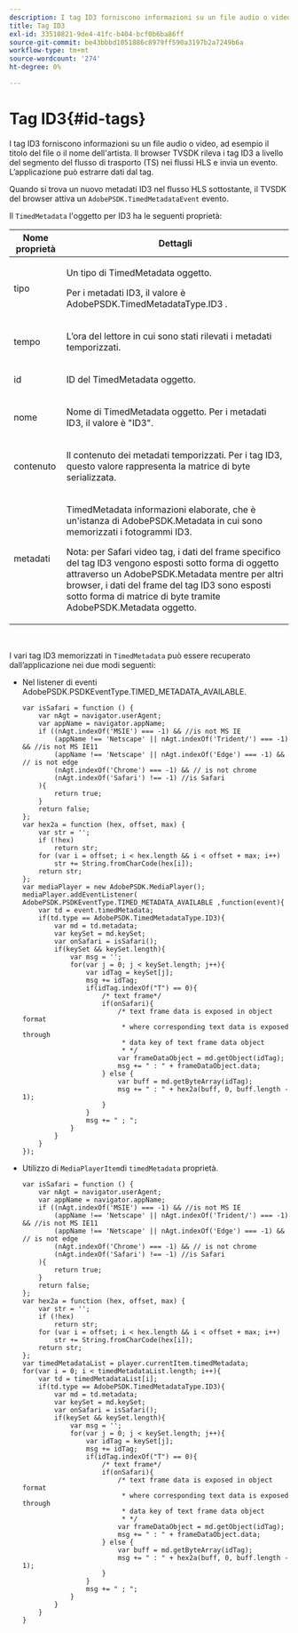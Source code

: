```yaml
---
description: I tag ID3 forniscono informazioni su un file audio o video, ad esempio il titolo del file o il nome dell'artista. Il browser TVSDK rileva i tag ID3 a livello del segmento del flusso di trasporto (TS) nei flussi HLS e invia un evento. L’applicazione può estrarre dati dal tag.
title: Tag ID3
exl-id: 33510821-9de4-41fc-b404-bcf0b6ba86ff
source-git-commit: be43bbbd1051886c8979ff590a3197b2a7249b6a
workflow-type: tm+mt
source-wordcount: '274'
ht-degree: 0%

---
```


# Tag ID3{#id-tags}

I tag ID3 forniscono informazioni su un file audio o video, ad esempio il titolo del file o il nome dell&#39;artista. Il browser TVSDK rileva i tag ID3 a livello del segmento del flusso di trasporto (TS) nei flussi HLS e invia un evento. L’applicazione può estrarre dati dal tag.

Quando si trova un nuovo metadati ID3 nel flusso HLS sottostante, il TVSDK del browser attiva un `AdobePSDK.TimedMetadataEvent` evento.

Il `TimedMetadata` l&#39;oggetto per ID3 ha le seguenti proprietà:

<table id="table_6C61886187FB44B4B9821E4B00200018"> 
 <thead> 
  <tr> 
   <th colname="col1" class="entry"> Nome proprietà </th> 
   <th colname="col2" class="entry"> Dettagli </th> 
  </tr> 
 </thead>
 <tbody> 
  <tr> 
   <td colname="col1"> <p> <span class="codeph"> tipo </span> </p> </td> 
   <td colname="col2"> <p>Un tipo di <span class="codeph"> TimedMetadata </span> oggetto. </p> <p>Per i metadati ID3, il valore è <span class="codeph"> AdobePSDK.TimedMetadataType.ID3 </span>. </p> </td> 
  </tr> 
  <tr> 
   <td colname="col1"> <p> <span class="codeph"> tempo </span> </p> </td> 
   <td colname="col2"> <p> L’ora del lettore in cui sono stati rilevati i metadati temporizzati. </p> </td> 
  </tr> 
  <tr> 
   <td colname="col1"> <p> <span class="codeph"> id </span> </p> </td> 
   <td colname="col2"> <p>ID del <span class="codeph"> TimedMetadata </span> oggetto. </p> </td> 
  </tr> 
  <tr> 
   <td colname="col1"> <p> <span class="codeph"> nome </span> </p> </td> 
   <td colname="col2"> <p>Nome di <span class="codeph"> TimedMetadata </span> oggetto. Per i metadati ID3, il valore è "ID3". </p> </td> 
  </tr> 
  <tr> 
   <td colname="col1"> <p> <span class="codeph"> contenuto </span> </p> </td> 
   <td colname="col2"> <p>Il contenuto dei metadati temporizzati. Per i tag ID3, questo valore rappresenta la matrice di byte serializzata. </p> </td> 
  </tr> 
  <tr> 
   <td colname="col1"> <p> <span class="codeph"> metadati </span> </p> </td> 
   <td colname="col2"> <p> <span class="codeph"> TimedMetadata </span> informazioni elaborate, che è un'istanza di <span class="codeph"> AdobePSDK.Metadata </span> in cui sono memorizzati i fotogrammi ID3. </p> <p> <p>Nota: per Safari <span class="codeph"> video </span> tag, i dati del frame specifico del tag ID3 vengono esposti sotto forma di oggetto attraverso un <span class="codeph"> AdobePSDK.Metadata </span> mentre per altri browser, i dati del frame del tag ID3 sono esposti sotto forma di matrice di byte tramite <span class="codeph"> AdobePSDK.Metadata </span> oggetto. </p> </p> </td> 
  </tr> 
 </tbody> 
</table>

&#x200B;

I vari tag ID3 memorizzati in `TimedMetadata` può essere recuperato dall’applicazione nei due modi seguenti:

* Nel listener di eventi AdobePSDK.PSDKEventType.TIMED_METADATA_AVAILABLE.

   ```
   var isSafari = function () { 
       var nAgt = navigator.userAgent; 
       var appName = navigator.appName; 
       if ((nAgt.indexOf('MSIE') === -1) && //is not MS IE 
           (appName !== 'Netscape' || nAgt.indexOf('Trident/') === -1) && //is not MS IE11 
           (appName !== 'Netscape' || nAgt.indexOf('Edge') === -1) && // is not edge 
           (nAgt.indexOf('Chrome') === -1) && // is not chrome 
           (nAgt.indexOf('Safari') !== -1) //is Safari 
       ){ 
           return true; 
       } 
       return false; 
   }; 
   var hex2a = function (hex, offset, max) { 
       var str = ''; 
       if (!hex) 
           return str; 
       for (var i = offset; i < hex.length && i < offset + max; i++) 
           str += String.fromCharCode(hex[i]); 
       return str; 
   }; 
   var mediaPlayer = new AdobePSDK.MediaPlayer(); 
   mediaPlayer.addEventListener( AdobePSDK.PSDKEventType.TIMED_METADATA_AVAILABLE ,function(event){ 
       var td = event.timedMetadata; 
       if(td.type == AdobePSDK.TimedMetadataType.ID3){ 
           var md = td.metadata; 
           var keySet = md.keySet; 
           var onSafari = isSafari(); 
           if(keySet && keySet.length){ 
               var msg = ''; 
               for(var j = 0; j < keySet.length; j++){ 
                   var idTag = keySet[j]; 
                   msg += idTag; 
                   if(idTag.indexOf("T") == 0){ 
                       /* text frame*/ 
                       if(onSafari){ 
                           /* text frame data is exposed in object format 
                            * where corresponding text data is exposed through 
                            * data key of text frame data object 
                            * */ 
                           var frameDataObject = md.getObject(idTag); 
                           msg += " : " + frameDataObject.data; 
                       } else { 
                           var buff = md.getByteArray(idTag); 
                           msg += " : " + hex2a(buff, 0, buff.length - 1); 
                       } 
                   } 
                   msg += " ; "; 
               } 
           } 
       } 
   }); 
   ```

* Utilizzo di `MediaPlayerItem`di `timedMetadata` proprietà.

   ```
   var isSafari = function () { 
       var nAgt = navigator.userAgent; 
       var appName = navigator.appName; 
       if ((nAgt.indexOf('MSIE') === -1) && //is not MS IE 
           (appName !== 'Netscape' || nAgt.indexOf('Trident/') === -1) && //is not MS IE11 
           (appName !== 'Netscape' || nAgt.indexOf('Edge') === -1) && // is not edge 
           (nAgt.indexOf('Chrome') === -1) && // is not chrome 
           (nAgt.indexOf('Safari') !== -1) //is Safari 
       ){ 
           return true; 
       } 
       return false; 
   }; 
   var hex2a = function (hex, offset, max) { 
       var str = ''; 
       if (!hex) 
           return str; 
       for (var i = offset; i < hex.length && i < offset + max; i++) 
           str += String.fromCharCode(hex[i]); 
       return str; 
   }; 
   var timedMetadataList = player.currentItem.timedMetadata; 
   for(var i = 0; i < timedMetadataList.length; i++){ 
       var td = timedMetadataList[i]; 
       if(td.type == AdobePSDK.TimedMetadataType.ID3){ 
           var md = td.metadata; 
           var keySet = md.keySet; 
           var onSafari = isSafari(); 
           if(keySet && keySet.length){ 
               var msg = ''; 
               for(var j = 0; j < keySet.length; j++){ 
                   var idTag = keySet[j]; 
                   msg += idTag; 
                   if(idTag.indexOf("T") == 0){ 
                       /* text frame*/ 
                       if(onSafari){ 
                           /* text frame data is exposed in object format 
                            * where corresponding text data is exposed through 
                            * data key of text frame data object 
                            * */ 
                           var frameDataObject = md.getObject(idTag); 
                           msg += " : " + frameDataObject.data; 
                       } else { 
                           var buff = md.getByteArray(idTag); 
                           msg += " : " + hex2a(buff, 0, buff.length - 1); 
                       } 
                   } 
                   msg += " ; "; 
               } 
           } 
       } 
   } 
   ```
